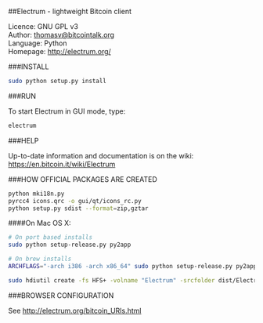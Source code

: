 ##Electrum - lightweight Bitcoin client

Licence: GNU GPL v3  
Author: thomasv@bitcointalk.org  
Language: Python  
Homepage: http://electrum.org/  


###INSTALL

```bash
sudo python setup.py install
```


###RUN

To start Electrum in GUI mode, type:

```bash
electrum
```

###HELP

Up-to-date information and documentation is on the wiki:
https://en.bitcoin.it/wiki/Electrum


###HOW OFFICIAL PACKAGES ARE CREATED

```bash
python mki18n.py
pyrcc4 icons.qrc -o gui/qt/icons_rc.py
python setup.py sdist --format=zip,gztar
```

####On Mac OS X:

```bash
# On port based installs
sudo python setup-release.py py2app

# On brew installs
ARCHFLAGS="-arch i386 -arch x86_64" sudo python setup-release.py py2app --includes sip
```

```bash
sudo hdiutil create -fs HFS+ -volname "Electrum" -srcfolder dist/Electrum.app dist/electrum-VERSION-macosx.dmg
```


###BROWSER CONFIGURATION

See http://electrum.org/bitcoin_URIs.html

